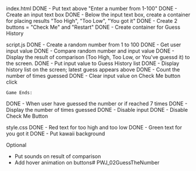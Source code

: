 index.html
DONE - Put text above "Enter a number from 1-100"
DONE - Create an input text box
DONE - Below the input text box, create a container for placing results "Too High", "Too Low", "You got it"
DONE - Create 2 buttons = "Check Me" and "Restart"
DONE - Create container for Guess History

script.js
DONE - Create a random number from 1 to 100
DONE - Get user input value
DONE - Compare random number and input value
DONE - Display the result of comparison (Too High, Too Low, or You've guessd it) to the screen.
DONE - Put input value to Guess History list
DONE - Display history list on the screen; latest guess appears above
DONE - Count the number of times guessed
DONE - Clear input value on Check Me button click
    
    Game Ends:
DONE    - When user have guessed the number or if reached 7 times
DONE    - Display the number of times guessed
DONE    - Disable input
DONE    - Disable Check Me Button

style.css
DONE - Red text for too high and too low
DONE - Green text for you got it
DONE - Put kawaii background


Optional
- Put sounds on result of comparison
- Add hover animation on buttons# PWJ_02GuessTheNumber
